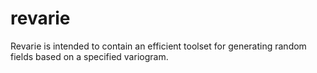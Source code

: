 # revarie
Revarie is intended to contain an efficient toolset for generating random fields based on a specified variogram.
